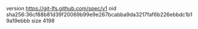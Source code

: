 version https://git-lfs.github.com/spec/v1
oid sha256:36cf88b81d39f20069b99e9e267bcabba9da3217faf6b226ebbdc1b19a19ebbb
size 4198
